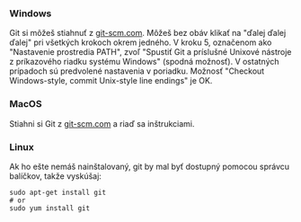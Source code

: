 ### Windows

Git si môžeš stiahnuť z [git-scm.com](http://git-scm.com/). Môžeš bez obáv klikať na "ďalej ďalej ďalej" pri všetkých krokoch okrem jedného. V kroku 5, označenom ako "Nastavenie prostredia PATH", zvoľ "Spustiť Git a príslušné Unixové nástroje z príkazového riadku systému Windows" (spodná možnosť). V ostatných prípadoch sú predvolené nastavenia v poriadku. Možnosť "Checkout Windows-style, commit Unix-style line endings" je OK.

### MacOS

Stiahni si Git z [git-scm.com](http://git-scm.com/) a riaď sa inštrukciami.

### Linux

Ak ho ešte nemáš nainštalovaný, git by mal byť dostupný pomocou správcu balíčkov, takže vyskúšaj:

```
sudo apt-get install git
# or
sudo yum install git
```
